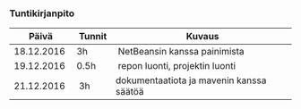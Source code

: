 ### Tuntikirjanpito
Päivä | Tunnit | Kuvaus
----- | ------ | ------
18.12.2016 | 3h | NetBeansin kanssa painimista
19.12.2016 | 0.5h | repon luonti, projektin luonti
21.12.2016 | 3h | dokumentaatiota ja mavenin kanssa säätöä
